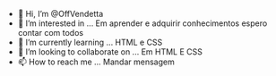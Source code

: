 - 👋 Hi, I’m @OffVendetta
- 👀 I’m interested in ... Em aprender e adquirir conhecimentos espero contar com todos
- 🌱 I’m currently learning ... HTML e CSS
- 💞️ I’m looking to collaborate on ... Em HTML E CSS
- 📫 How to reach me ...  Mandar mensagem

<!---
OffVendetta/OffVendetta is a ✨ special ✨ repository because its `README.md` (this file) appears on your GitHub profile.
You can click the Preview link to take a look at your changes.
--->
